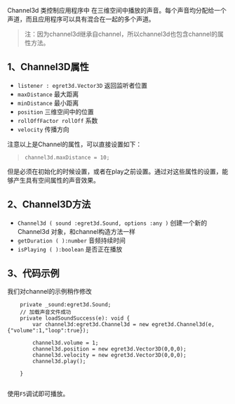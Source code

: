 
Channel3d 类控制应用程序中 在三维空间中播放的声音。每个声音均分配给一个声道，而且应用程序可以具有混合在一起的多个声道。

> 注：因为channel3d继承自channel，所以channel3d也包含channel的属性方法。

## 1、Channel3D属性

* `listener : egret3d.Vector3D` 返回监听者位置
* `maxDistance` 最大距离
* `minDistance` 最小距离
* `position` 三维空间中的位置
* `rollOffFactor rollOff` 系数
* `velocity` 传播方向

注意以上是Channel的属性，可以直接设置如下：
> `channel3d.maxDistance = 10;`

但是必须在初始化的时候设置，或者在play之前设置。通过对这些属性的设置，能够产生具有空间属性的声音效果。

## 2、Channel3D方法

* `Channel3d ( sound :egret3d.Sound, options :any )` 创建一个新的 Channel3d 对象，和channel构造方法一样
* `getDuration ( ):number` 音频持续时间
* `isPlaying ( ):boolean` 是否正在播放

## 3、代码示例
我们对channel的示例稍作修改
```
    private _sound:egret3d.Sound;
    // 加载声音文件成功
    private loadSoundSuccess(e): void {
        var channel3d:egret3d.Channel3d = new egret3d.Channel3d(e,{"volume":1,"loop":true});
        
        channel3d.volume = 1;
        channel3d.position = new egret3d.Vector3D(0,0,0);
        channel3d.velocity = new egret3d.Vector3D(0,0,0);
        channel3d.play();
        
    }
        
```
使用`F5`调试即可播放。
